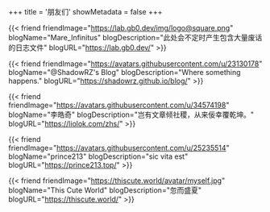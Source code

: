 +++
title = '朋友们'
showMetadata = false
+++

{{< friend
friendImage="https://lab.gb0.dev/img/logo@square.png"
blogName="Mare_Infinitus"
blogDescription="此处会不定时产生包含大量废话的日志文件"
blogURL="https://lab.gb0.dev/" >}}

{{< friend
friendImage="https://avatars.githubusercontent.com/u/23130178"
blogName="@ShadowRZ's Blog"
blogDescription="Where something happens."
blogURL="https://shadowrz.github.io/blog/" >}}

{{< friend
friendImage="https://avatars.githubusercontent.com/u/34574198"
blogName="李皓奇"
blogDescription="岂有文章倾社稷，从来佞幸覆乾坤。"
blogURL="https://liolok.com/zhs/" >}}

{{< friend
friendImage="https://avatars.githubusercontent.com/u/25235514"
blogName="prince213"
blogDescription="sic vita est"
blogURL="https://prince213.top/" >}}

{{< friend
friendImage="https://thiscute.world/avatar/myself.jpg"
blogName="This Cute World"
blogDescription="忽而盛夏"
blogURL="https://thiscute.world/" >}}
